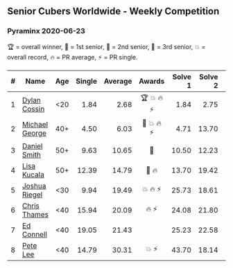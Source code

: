 ## Senior Cubers Worldwide - Weekly Competition
### Pyraminx 2020-06-23

🏆 = overall winner, 🥇 = 1st senior, 🥈 = 2nd senior, 🥉 = 3rd senior, 💥 = overall record, 🔥 = PR average, ⚡ = PR single.

| # | Name | Age | Single | Average | Awards | Solve 1 | Solve 2 | Solve 3 | Solve 4 | Solve 5 | Video |
| :--: | -- | :--: | --: | --: | :--: | --: | --: | --: | --: | --: | :-- |
| 1 | [Dylan Cossin](../../persons/dylan_cossin/pyram.md) | <20 | 1.84 | 2.68 | 🏆 💥 🔥 ⚡ | 1.84 | 2.75 | 5.31 | 2.59 | 2.71 | [Link](https://www.facebook.com/dylan.andrew1/videos/3097979393620158/) |
| 2 | [Michael George](../../persons/michael_george/pyram.md) | 40+ | 4.50 | 6.03 | 🥇 💥 🔥 ⚡ | 4.71 | 13.70 | 8.60 | 4.78 | 4.50 | [Link](https://www.facebook.com/events/1618516681636159/permalink/1623347121153115/) |
| 3 | [Daniel Smith](../../persons/daniel_smith/pyram.md) | 50+ | 9.63 | 10.65 | 🥈 | 10.50 | 12.23 | 9.63 | 11.49 | 9.96 | [Link](https://www.facebook.com/events/1618516681636159/permalink/1624493677705126/) |
| 4 | [Lisa Kucala](../../persons/lisa_kucala/pyram.md) | 50+ | 12.39 | 14.79 | 🥉 🔥 | 13.70 | 19.42 | 17.20 | 12.39 | 13.48 | [Link](https://www.facebook.com/events/1618516681636159/permalink/1624302671057560/) |
| 5 | [Joshua Riegel](../../persons/joshua_riegel/pyram.md) | <30 | 9.94 | 19.49 | 💥 🔥 ⚡ | 25.73 | 18.61 | 18.81 | 21.04 | 9.94 | [Link](https://www.facebook.com/events/1618516681636159/permalink/1623946524426508/) |
| 6 | [Chris Thames](../../persons/chris_thames/pyram.md) | <40 | 15.94 | 20.09 | 🔥 ⚡ | 24.08 | 21.80 | 18.75 | 19.73 | 15.94 | [Link](https://www.facebook.com/events/1618516681636159/permalink/1622324837922010/) |
| 7 | [Ed Connell](../../persons/ed_connell/pyram.md) | <40 | 19.05 | 21.43 |  | 25.23 | 22.58 | 19.05 | 21.83 | 19.87 | [Link](https://www.facebook.com/events/1618516681636159/permalink/1623314094489751/) |
| 8 | [Pete Lee](../../persons/pete_lee/pyram.md) | <40 | 14.79 | 30.31 | 💥 ⚡ | 43.70 | 18.14 | 56.90 | 29.10 | 14.79 | [Link](https://www.facebook.com/events/1618516681636159/permalink/1624128411074986/) |

<!-- Global site tag (gtag.js) - Google Analytics -->
<script async src="https://www.googletagmanager.com/gtag/js?id=UA-86348435-3"></script>
<script>window.dataLayer = window.dataLayer || []; function gtag() {dataLayer.push(arguments);} gtag('js', new Date()); gtag('config', 'UA-86348435-3');</script>
